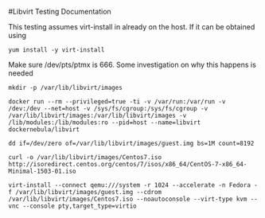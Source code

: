 #Libvirt Testing Documentation

This testing assumes virt-install in already on the host.  If it can be obtained using

```
yum install -y virt-install
```

Make sure /dev/pts/ptmx is 666.  Some investigation on why this happens is needed

```
mkdir -p /var/lib/libvirt/images

docker run --rm --privileged=true -ti -v /var/run:/var/run -v /dev:/dev --net=host -v /sys/fs/cgroup:/sys/fs/cgroup -v /var/lib/libvirt/images:/var/lib/libvirt/images -v /lib/modules:/lib/modules:ro --pid=host --name=libvirt dockernebula/libvirt

dd if=/dev/zero of=/var/lib/libvirt/images/guest.img bs=1M count=8192

curl -o /var/lib/libvirt/images/Centos7.iso http://isoredirect.centos.org/centos/7/isos/x86_64/CentOS-7-x86_64-Minimal-1503-01.iso

virt-install --connect qemu:///system -r 1024 --accelerate -n Fedora -f /var/lib/libvirt/images/guest.img --cdrom /var/lib/libvirt/images/Centos7.iso --noautoconsole --virt-type kvm --vnc --console pty,target_type=virtio
```